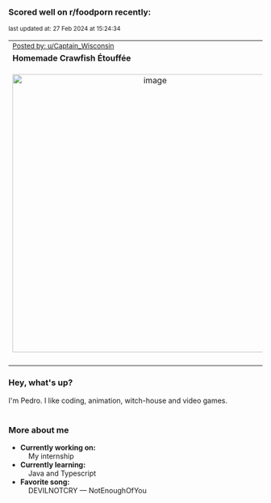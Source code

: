 ### Scored well on r/foodporn recently:

<p align="left"><sub>last updated at: 27 Feb 2024 at 15:24:34</sub></p>

|   |
| --- |
| <sub>[Posted by: u/Captain_Wisconsin][source]</sub> |
| **Homemade Crawfish Étouffée** | 
|<p align="center"> <img alt="image" src="https://i.redd.it/enhh5nh0sfkc1.jpeg" width="550" /> </p>|
|   |

### Hey, what's up?

I'm Pedro. I like coding, animation, witch-house and video games.<br><br>

### More about me
- **Currently working on:**  
&nbsp;&nbsp;&nbsp;&nbsp;My internship
- **Currently learning:**  
&nbsp;&nbsp;&nbsp;&nbsp;Java and Typescript
- **Favorite song:**  
&nbsp;&nbsp;&nbsp;&nbsp;DEVILNOTCRY — NotEnoughOfYou<br><br>

  



  
  
  
[linkedin]: https://linkedin.com/in/pedro-h-r-gomes-8a487b14a/
[gmail]: mailto:pilique11@gmail.com
[source]: https://reddit.com/r/FoodPorn/comments/1ayhzve/homemade_crawfish_étouffée/
[redditAPI]: https://www.reddit.com/dev/api/